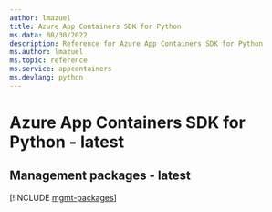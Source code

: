 ```yaml
---
author: lmazuel
title: Azure App Containers SDK for Python
ms.data: 08/30/2022
description: Reference for Azure App Containers SDK for Python
ms.author: lmazuel
ms.topic: reference
ms.service: appcontainers
ms.devlang: python
---
```

# Azure App Containers SDK for Python - latest

## Management packages - latest
[!INCLUDE [mgmt-packages](app-containers-mgmt-index.md)]